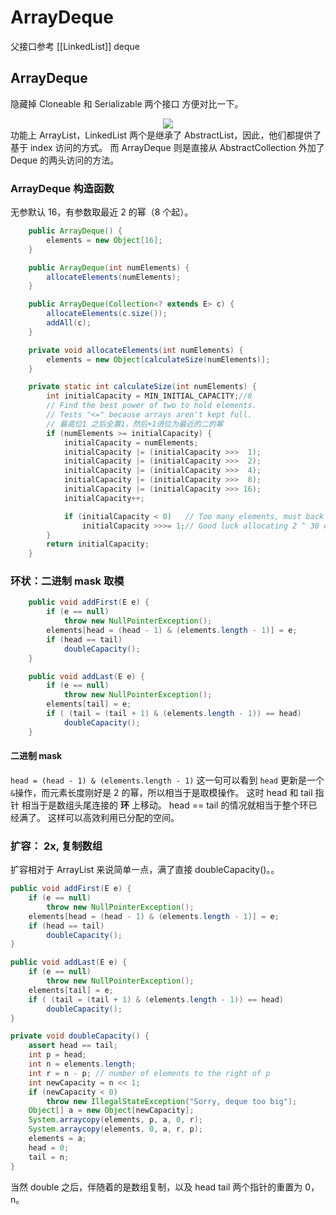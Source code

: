 # ArrayDeque
父接口参考 [[LinkedList]] deque

## ArrayDeque
隐藏掉 Cloneable 和 Serializable 两个接口 方便对比一下。

<div align="center"> <img src="http://zpengg.oss-cn-shenzhen.aliyuncs.com/img/92f077c99c9b8a1431179e2ab2acf9d8.png"/> </div>
功能上 ArrayList，LinkedList 两个是继承了 AbstractList，因此，他们都提供了基于 index 访问的方式。
而 ArrayDeque 则是直接从 AbstractCollection 外加了 Deque 的两头访问的方法。

### ArrayDeque 构造函数
无参默认 16，有参数取最近 2 的幂（8 个起）。
```JAVA
    public ArrayDeque() {
        elements = new Object[16];
    }

    public ArrayDeque(int numElements) {
        allocateElements(numElements);
    }

    public ArrayDeque(Collection<? extends E> c) {
        allocateElements(c.size());
        addAll(c);
    }

    private void allocateElements(int numElements) {
        elements = new Object[calculateSize(numElements)];
    }

    private static int calculateSize(int numElements) {
        int initialCapacity = MIN_INITIAL_CAPACITY;//8
        // Find the best power of two to hold elements.
        // Tests "<=" because arrays aren't kept full.
        // 最高位1 之后全置1，然后+1进位为最近的二的幂 
        if (numElements >= initialCapacity) {
            initialCapacity = numElements;
            initialCapacity |= (initialCapacity >>>  1);
            initialCapacity |= (initialCapacity >>>  2);
            initialCapacity |= (initialCapacity >>>  4);
            initialCapacity |= (initialCapacity >>>  8);
            initialCapacity |= (initialCapacity >>> 16);
            initialCapacity++;

            if (initialCapacity < 0)   // Too many elements, must back off
                initialCapacity >>>= 1;// Good luck allocating 2 ^ 30 elements
        }
        return initialCapacity;
    }

```
### 环状：二进制 mask 取模
```JAVA
    public void addFirst(E e) {
        if (e == null)
            throw new NullPointerException();
        elements[head = (head - 1) & (elements.length - 1)] = e;
        if (head == tail)
            doubleCapacity();
    }

    public void addLast(E e) {
        if (e == null)
            throw new NullPointerException();
        elements[tail] = e;
        if ( (tail = (tail + 1) & (elements.length - 1)) == head)
            doubleCapacity();
    }
```
#### 二进制 mask
`head = (head - 1) & (elements.length - 1)` 这一句可以看到 `head` 更新是一个 `&`操作，而元素长度刚好是 2 的幂，所以相当于是取模操作。
这时 head 和 tail 指针 相当于是数组头尾连接的 **环** 上移动。
head == tail 的情况就相当于整个环已经满了。
这样可以高效利用已分配的空间。

### 扩容： 2x, 复制数组
扩容相对于 ArrayList 来说简单一点，满了直接 doubleCapacity()。。

```JAVA
public void addFirst(E e) {
    if (e == null)
        throw new NullPointerException();
    elements[head = (head - 1) & (elements.length - 1)] = e;
    if (head == tail)
        doubleCapacity();
}

public void addLast(E e) {
    if (e == null)
        throw new NullPointerException();
    elements[tail] = e;
    if ( (tail = (tail + 1) & (elements.length - 1)) == head)
        doubleCapacity();
}

private void doubleCapacity() {
    assert head == tail;
    int p = head;
    int n = elements.length;
    int r = n - p; // number of elements to the right of p
    int newCapacity = n << 1;
    if (newCapacity < 0)
        throw new IllegalStateException("Sorry, deque too big");
    Object[] a = new Object[newCapacity];
    System.arraycopy(elements, p, a, 0, r);
    System.arraycopy(elements, 0, a, r, p);
    elements = a;
    head = 0;
    tail = n;
}

```
当然 double 之后，伴随着的是数组复制，以及 head tail 两个指针的重置为 0，n。

